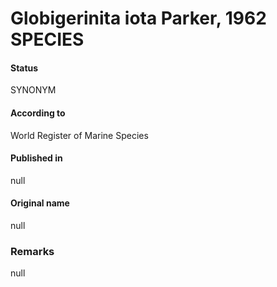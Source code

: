 Globigerinita iota Parker, 1962 SPECIES
=======

#### Status
SYNONYM

#### According to
World Register of Marine Species

#### Published in
null

#### Original name
null

### Remarks
null